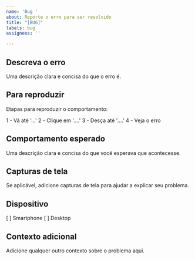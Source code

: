 ```yaml
---
name: 'Bug '
about: Reporte o erro para ser resolvido
title: "[BUG]"
labels: bug
assignees: ''

---
```


## Descreva o erro
Uma descrição clara e concisa do que o erro é.

## Para reproduzir

Etapas para reproduzir o comportamento:

1 - Vá até '...'
2 - Clique em '....'
3 - Desça até '....'
4 - Veja o erro

## Comportamento esperado
Uma descrição clara e concisa do que você esperava que acontecesse.

## Capturas de tela
Se aplicável, adicione capturas de tela para ajudar a explicar seu problema.

## Dispositivo
[ ] Smartphone
[ ] Desktop

## Contexto adicional
Adicione qualquer outro contexto sobre o problema aqui.
